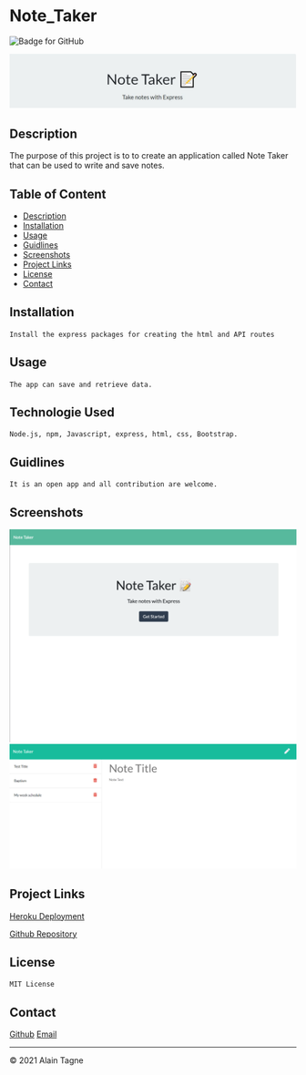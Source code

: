 # Note_Taker

![Badge for GitHub](https://img.shields.io/github/languages/top/Alcharl88/undefined?style=flat&logo=appveyor) 

![header](./public/assets/images/header.jpg)

## Description

  The purpose of this project is to to create an application called Note Taker that can be used to write and save notes.

  ## Table of Content 

  * [Description](#descripton) 
  * [Installation](#installation) 
  * [Usage](#usage) 
  * [Guidlines](#guidlines) 
  * [Screenshots](#guidlines) 
  * [Project Links](#guidlines) 
  * [License](#license) 
  * [Contact](#contact) 
    
## Installation
    
    Install the express packages for creating the html and API routes
    
## Usage
    
    The app can save and retrieve data.

## Technologie Used

    Node.js, npm, Javascript, express, html, css, Bootstrap.
    
## Guidlines
    
    It is an open app and all contribution are welcome.

## Screenshots

![homepage](./public/assets/images/MainPage.png)
![homepage](./public/assets/images/SavedNotes.png)

## Project Links

[Heroku Deployment](https://young-river-44406.herokuapp.com/)

[Github Repository](https://github.com/AlCharl88/Note_Taker)
    
## License
    
    MIT License
    
##  Contact
 
[Github](https://github.com/AlCharl88) 
[Email](mailto:alctagne@gmail.com) 

    

----

&copy; 2021 Alain Tagne

    